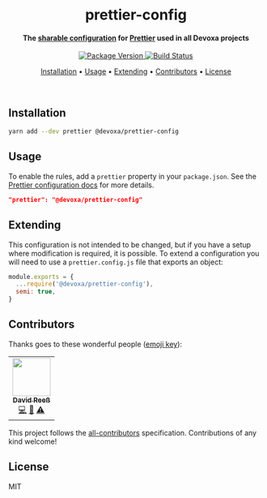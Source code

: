 <!-- Title -->
<h1 align="center">
  prettier-config
</h1>

<!-- Description -->
<h4 align="center"> 
  The <a href="https://prettier.io/docs/en/configuration.html#sharing-configurations">sharable configuration</a>
  for <a href="https://prettier.io/">Prettier</a> used in all Devoxa projects
</h4>

<!-- Badges -->
<p align="center">
  <a href="https://www.npmjs.com/package/@devoxa/prettier-config">
    <img
      src="https://img.shields.io/npm/v/@devoxa/prettier-config?style=flat-square"
      alt="Package Version"
    />
  </a>

  <a href="https://app.circleci.com/pipelines/github/devoxa/prettier-config?branch=master">
    <img
      src="https://img.shields.io/circleci/build/github/devoxa/prettier-config/master?style=flat-square"
      alt="Build Status"
    />
  </a>
</p>

<!-- Quicklinks -->
<p align="center">
  <a href="#installation">Installation</a> •
  <a href="#usage">Usage</a> •
  <a href="#extending">Extending</a> •
  <a href="#contributors">Contributors</a> •
  <a href="#license">License</a>
</p>

<br>

## Installation

```bash
yarn add --dev prettier @devoxa/prettier-config
```

## Usage

To enable the rules, add a `prettier` property in your `package.json`. See the
[Prettier configuration docs](https://prettier.io/docs/en/configuration.html) for more details.

```json
"prettier": "@devoxa/prettier-config"
```

## Extending

This configuration is not intended to be changed, but if you have a setup where modification is
required, it is possible. To extend a configuration you will need to use a `prettier.config.js` file
that exports an object:

```javascript
module.exports = {
  ...require('@devoxa/prettier-config'),
  semi: true,
}
```

## Contributors

Thanks goes to these wonderful people ([emoji key](https://allcontributors.org/docs/en/emoji-key)):

<!-- ALL-CONTRIBUTORS-LIST:START - Do not remove or modify this section -->
<!-- prettier-ignore-start -->
<!-- markdownlint-disable -->
<table>
  <tr>
    <td align="center"><a href="https://www.david-reess.de"><img src="https://avatars3.githubusercontent.com/u/4615516?v=4" width="75px;" alt=""/><br /><sub><b>David Reeß</b></sub></a><br /><a href="https://github.com/devoxa/prettier-config/commits?author=queicherius" title="Code">💻</a> <a href="https://github.com/devoxa/prettier-config/commits?author=queicherius" title="Documentation">📖</a> <a href="https://github.com/devoxa/prettier-config/commits?author=queicherius" title="Tests">⚠️</a></td>
  </tr>
</table>

<!-- markdownlint-enable -->
<!-- prettier-ignore-end -->

<!-- ALL-CONTRIBUTORS-LIST:END -->

This project follows the [all-contributors](https://github.com/all-contributors/all-contributors)
specification. Contributions of any kind welcome!

## License

MIT
